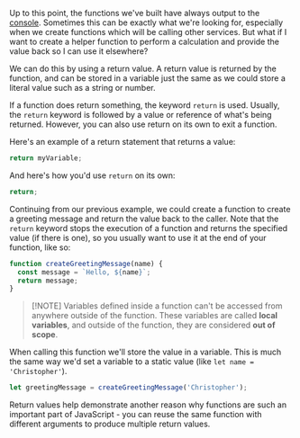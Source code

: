 Up to this point, the functions we've built have always output to the [console](https://developer.mozilla.org/docs/Web/API/console). Sometimes this can be exactly what we're looking for, especially when we create functions which will be calling other services. But what if I want to create a helper function to perform a calculation and provide the value back so I can use it elsewhere?

We can do this by using a return value. A return value is returned by the function, and can be stored in a variable just the same as we could store a literal value such as a string or number.

If a function does return something, the keyword `return` is used. Usually, the `return` keyword is followed by a value or reference of what's being returned. However, you can also use return on its own to exit a function.

Here's an example of a return statement that returns a value:

```javascript
return myVariable;
```

And here's how you'd use `return` on its own:

```javascript
return;
```

Continuing from our previous example, we could create a function to create a greeting message and return the value back to the caller. Note that the `return` keyword stops the execution of a function and returns the specified value (if there is one), so you usually want to use it at the end of your function, like so:

```javascript
function createGreetingMessage(name) {
  const message = `Hello, ${name}`;
  return message;
}
```

> [!NOTE] Variables defined inside a function can't be accessed from anywhere outside of the function. These variables are called **local variables**, and outside of the function, they are considered **out of scope**.

When calling this function we'll store the value in a variable. This is much the same way we'd set a variable to a static value (like `let name = 'Christopher'`).

```javascript
let greetingMessage = createGreetingMessage('Christopher');
```

Return values help demonstrate another reason why functions are such an important part of JavaScript - you can reuse the same function with different arguments to produce multiple return values.
